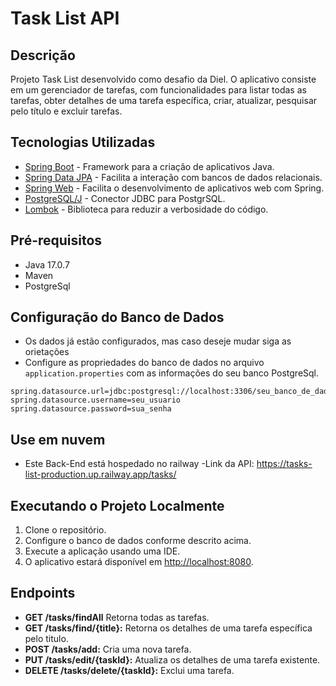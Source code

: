 # Task List API

## Descrição
Projeto Task List desenvolvido como desafio da Diel. O aplicativo consiste em um gerenciador de tarefas, com funcionalidades para listar todas as tarefas, obter detalhes de uma tarefa específica, criar, atualizar, pesquisar pelo título e excluir tarefas.

## Tecnologias Utilizadas
- [Spring Boot](https://spring.io/projects/spring-boot) - Framework para a criação de aplicativos Java.
- [Spring Data JPA](https://spring.io/projects/spring-data-jpa) - Facilita a interação com bancos de dados relacionais.
- [Spring Web](https://spring.io/guides/gs/spring-boot/) - Facilita o desenvolvimento de aplicativos web com Spring.
- [PostgreSQL/J](https://jdbc.postgresql.org) - Conector JDBC para PostgrSQL.
- [Lombok](https://projectlombok.org/) - Biblioteca para reduzir a verbosidade do código.

## Pré-requisitos
- Java 17.0.7
- Maven
- PostgreSql

## Configuração do Banco de Dados
- Os dados já estão configurados, mas caso deseje mudar siga as orietações
- Configure as propriedades do banco de dados no arquivo `application.properties` com as informações do seu banco PostgreSql.

```properties
spring.datasource.url=jdbc:postgresql://localhost:3306/seu_banco_de_dados
spring.datasource.username=seu_usuario
spring.datasource.password=sua_senha
```

## Use em nuvem
- Este Back-End está hospedado no railway
-Link da API: https://tasks-list-production.up.railway.app/tasks/

## Executando o Projeto Localmente
1. Clone o repositório.
2. Configure o banco de dados conforme descrito acima.
3. Execute a aplicação usando uma IDE.
4. O aplicativo estará disponível em [http://localhost:8080](http://localhost:8080).

## Endpoints

- **GET /tasks/findAll** Retorna todas as tarefas.
- **GET /tasks/find/{title}:** Retorna os detalhes de uma tarefa específica pelo titulo.
- **POST /tasks/add:** Cria uma nova tarefa.
- **PUT /tasks/edit/{taskId}:** Atualiza os detalhes de uma tarefa existente.
- **DELETE /tasks/delete/{taskId}:** Exclui uma tarefa.
